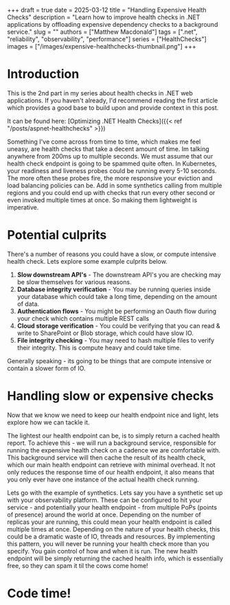 +++ 
draft = true
date = 2025-03-12
title = "Handling Expensive Health Checks"
description = "Learn how to improve health checks in .NET applications by offloading expensive dependency checks to a background service."
slug = ""
authors = ["Matthew Macdonald"]
tags = [".net", "reliability", "observability", "performance"]
series = ["HealthChecks"]
images = ["/images/expensive-healthchecks-thumbnail.png"]
+++

# Introduction

This is the 2nd part in my series about health checks in .NET web applications. If you haven't already, I'd recommend reading the first article which provides a good base to build upon and provide context in this post.

It can be found here: [Optimizing .NET Health Checks]({{< ref "/posts/aspnet-healthchecks" >}})

Something I've come across from time to time, which makes me feel uneasy, are health checks that take a decent amount of time. Im talking anywhere from 200ms up to multiple seconds. We must assume that our health check endpoint is going to be spammed quite often. In Kubernetes, your readiness and liveness probes could be running every 5-10 seconds. The more often these probes fire, the more responsive your eviction and load balancing policies can be. Add in some synthetics calling from multiple regions and you could end up with checks that run every other second or even invoked multiple times at once. So making them lightweight is imperative.

# Potential culprits

There's a number of reasons you could have a slow, or compute intensive health check. Lets explore some example culprits below.

1. **Slow downstream API's** - The downstream API's you are checking may be slow themselves for various reasons.
2. **Database integrity verification** - You may be running queries inside your database which could take a long time, depending on the amount of data.
3. **Authentication flows** - You might be performing an Oauth flow during your check which contains multiple REST calls
4. **Cloud storage verification** - You could be verifying that you can read & write to SharePoint or Blob storage, which could have slow IO.
5. **File integrity checking** - You may need to hash multiple files to verify their integrity. This is compute heavy and could take time.

Generally speaking - its going to be things that are compute intensive or contain a slower form of IO.

# Handling slow or expensive checks

Now that we know we need to keep our health endpoint nice and light, lets explore how we can tackle it.

The lightest our health endpoint can be, is to simply return a cached health report. To achieve this - we will run a background service, responsible for running the expensive health check on a cadence we are comfortable with. This background service will then cache the result of its health check, which our main health endpoint can retrieve with minimal overhead. It not only reduces the response time of our health endpoint, it also means that you only ever have one instance of the actual health check running. 

Lets go with the example of synthetics. Lets say you have a synthetic set up with your observability platform. These can be configured to hit your service - and potentially your health endpoint - from multiple PoPs (points of presence) around the world at once. Depending on the number of replicas your are running, this could mean your health endpoint is called multiple times at once. Depending on the nature of your health checks, this could be a dramatic waste of IO, threads and resources. By implementing this pattern, you will never be running your health check more than you specify. You gain control of how and when it is run. The new health endpoint will be simply returning the cached health info, which is essentially free, so they can spam it til the cows come home!

# Code time!



